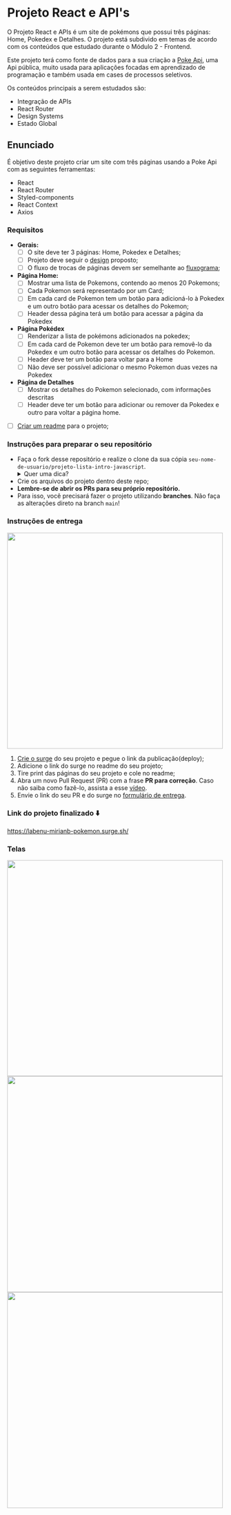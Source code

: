 # **Projeto React e API's**
O Projeto React e APIs é um site de pokémons que possui três páginas: Home, Pokedex e Detalhes. O projeto está subdivido em temas de acordo com os conteúdos que estudado durante o Módulo 2 - Frontend.

Este projeto terá como fonte de dados para a sua criação a [Poke Api](https://pokeapi.co/ "Poke Api"), uma Api pública, muito usada para aplicações focadas em aprendizado de programação e também usada em cases de processos seletivos.

Os conteúdos principais  a serem estudados são:

- Integração de APIs
- React Router
- Design Systems
- Estado Global

## **Enunciado**
É objetivo deste projeto criar um site com três páginas usando a Poke Api com as seguintes ferramentas:

- React
- React Router
- Styled-components
- React Context
- Axios

### **Requisitos**
- **Gerais:**
	- [ ] O site deve ter 3 páginas: Home, Pokedex e Detalhes;
	- [ ] Projeto deve seguir o [design](https://www.figma.com/file/KseyA2Ofghiek2Cy3ZaDre/Poked%C3%A9x?t=AEi3zEmWmarf1FbP-0 "design") proposto;
	- [ ] O fluxo de trocas de páginas devem ser semelhante ao [fluxograma](https://www.figma.com/proto/KseyA2Ofghiek2Cy3ZaDre/Poked%C3%A9x?page-id=0%3A1&node-id=2%3A2&viewport=358%2C197%2C0.27&scaling=scale-down&starting-point-node-id=2%3A2 "fluxograma");
- **Página Home:**
	- [ ]  Mostrar uma lista de Pokemons, contendo ao menos 20 Pokemons;
	- [ ] Cada Pokemon será representado por um Card;
	- [ ] Em cada card de Pokemon tem um botão para adicioná-lo à Pokedex e um outro botão para acessar os detalhes do Pokemon;
	- [ ] Header dessa página terá um botão para acessar a página da Pokedex
- **Página Pokédex**
	- [ ] Renderizar a lista de pokémons adicionados na pokedex;
	- [ ] Em cada card de Pokemon deve ter um botão para removê-lo da Pokedex e um outro botão para acessar os detalhes do Pokemon.
	- [ ] Header deve ter um botão para voltar para a Home
	- [ ] Não deve ser possível adicionar o mesmo Pokemon duas vezes na Pokedex
- **Página de Detalhes**
	- [ ] Mostrar os detalhes do Pokemon selecionado, com informações descritas
	- [ ] Header deve ter um botão para adicionar ou remover da Pokedex e outro para voltar a página home.
- [ ] [Criar um readme](https://www.youtube.com/watch?v=1QKwP0SJK-c "Crie um readme") para o projeto;


### Instruções para preparar o seu repositório

- Faça o fork desse repositório e realize o clone da sua cópia `seu-nome-de-usuario/projeto-lista-intro-javascript`.
   <details>
   <summary>Quer uma dica?</summary>
   <img src="https://firebasestorage.googleapis.com/v0/b/assets-conteudo.appspot.com/o/gerais%2Ffork.png?alt=media&token=7030e997-246a-41fe-a75f-2a2ced61e54d" alt="Como adicionar o projeto no repositório" />
   </details>
- Crie os arquivos do projeto dentro deste repo;
- **Lembre-se de abrir os PRs para seu próprio repositório.**
- Para isso, você precisará fazer o projeto utilizando **branches**. Não faça as alterações direto na branch ```main```!

### Instruções de entrega

<img src="https://user-images.githubusercontent.com/71137294/227538428-52271ed2-df78-4500-b286-25f03aa7bf2e.png" width="500px"/>

1.  [Crie o surge](https://labenu.notion.site/Deploy-de-front-React-com-Surge-f902a03ec1d247dc9af9aee5a1469d96) do seu projeto e pegue o link da publicação(deploy);
2.  Adicione o link do surge no readme do seu projeto;
3.  Tire print das páginas do seu projeto e cole no readme;
4.  Abra um novo Pull Request (PR) com a frase **PR para correção**. Caso não saiba como fazê-lo, assista a esse [vídeo](https://www.canva.com/design/DAFY4nS5W2c/t92uFMR61YtmA7bCwj2S1Q/watch).
5.  Envie o link do seu PR e do surge no [formulário de entrega](https://docs.google.com/forms/d/e/1FAIpQLSfGGRaglpzWpdREBBfq3eUCMXkRXuiS61Zfyy0L_Ce0uNIXTA/viewform).


### Link do projeto finalizado ⬇️
https://labenu-mirianb-pokemon.surge.sh/

### Telas

<div display="flex"  direction="column"  >
<img src="https://github.com/mibrito1/projeto-react-apis/assets/127511385/e6e04c0f-2b5d-4036-bf3e-a69cd37aaa22" width="500px"/>
<img src="https://github.com/mibrito1/projeto-react-apis/assets/127511385/92694c8e-a071-4297-9f5c-41051cfe8fb3" width="500px"/>
<img src="https://github.com/mibrito1/projeto-react-apis/assets/127511385/ba97b15c-5a05-430d-9ed2-b9637fd9498b" width="500px"/>	
</div>

	






